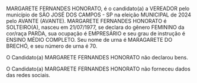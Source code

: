 MARGARETE FERNANDES HONORATO, é o candidato(a) a VEREADOR pelo município de SÃO JOSÉ DOS CAMPOS - SP na eleição MUNICIPAL de 2024 pelo AVANTE (AVANTE). MARGARETE FERNANDES HONORATO é SOLTEIRO(A), nasceu em 21/07/1977, se declara do gênero FEMININO da cor/raça PARDA, sua ocupação é EMPRESÁRIO e seu grau de instrução é ENSINO MÉDIO COMPLETO. Seu nome de urna é MARAGARETE DO BRECHÓ, e seu número de urna é 70.

O Candidato(a) MARGARETE FERNANDES HONORATO não declarou bens.


O Candidato(a) MARGARETE FERNANDES HONORATO não forneceu dados das redes sociais.